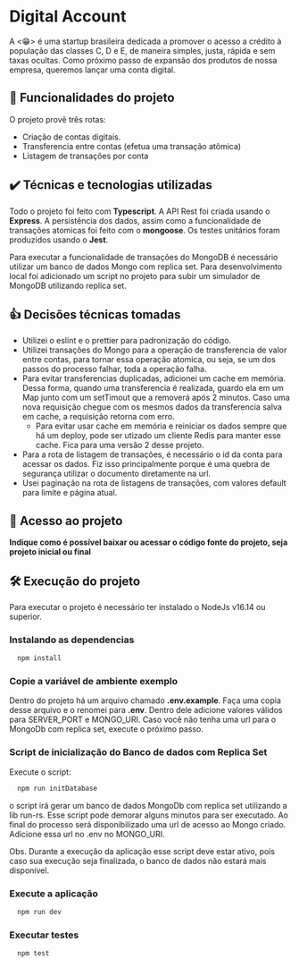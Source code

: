 # Digital Account

A <😁> é uma startup brasileira dedicada a promover o acesso a crédito à população das classes C, D e E, de maneira simples, justa, rápida e sem taxas ocultas.
Como próximo passo de expansão dos produtos de nossa empresa, queremos lançar uma conta digital.

## 🔨 Funcionalidades do projeto

O projeto provê três rotas:

- Criação de contas digitais.
- Transferencia entre contas (efetua uma transação atômica)
- Listagem de transações por conta

## ✔️ Técnicas e tecnologias utilizadas

Todo o projeto foi feito com **Typescript**.
A API Rest foi criada usando o **Express**.
A persistência dos dados, assim como a funcionalidade de transações atomicas foi feito com o **mongoose**.
Os testes unitários foram produzidos usando o **Jest**.

Para executar a funcionalidade de transações do MongoDB é necessário utilizar um banco de dados Mongo com replica set. Para desenvolvimento local foi adicionado um script no projeto para subir um simulador de MongoDB utilizando replica set.

## 👍 Decisões técnicas tomadas

- Utilizei o eslint e o prettier para padronização do código.
- Utilizei transações do Mongo para a operação de transferencia de valor entre contas, para tornar essa operação atomica, ou seja, se um dos passos do processo falhar, toda a operação falha.
- Para evitar transferencias duplicadas, adicionei um cache em memória. Dessa forma, quando uma transferencia é realizada, guardo ela em um Map junto com um setTimout que a removerá após 2 minutos. Caso uma nova requisição chegue com os mesmos dados da transferencia salva em cache, a requisição retorna com erro.
  - Para evitar usar cache em memória e reiniciar os dados sempre que há um deploy, pode ser utizado um cliente Redis para manter esse cache. Fica para uma versão 2 desse projeto.
- Para a rota de listagem de transações, é necessário o id da conta para acessar os dados. Fiz isso principalmente porque é uma quebra de segurança utilizar o documento diretamente na url.
- Usei paginação na rota de listagens de transações, com valores default para limite e página atual.

## 📁 Acesso ao projeto

**Indique como é possível baixar ou acessar o código fonte do projeto, seja projeto inicial ou final**

## 🛠️ Execução do projeto

Para executar o projeto é necessário ter instalado o NodeJs v16.14 ou superior.

### Instalando as dependencias

```bash
  npm install
```

### Copie a variável de ambiente exemplo

Dentro do projeto há um arquivo chamado **.env.example**. Faça uma copia desse arquivo e o renomei para **.env**. Dentro dele adicione valores válidos para SERVER_PORT e MONGO_URI. Caso você não tenha uma url para o MongoDb com replica set, execute o próximo passo.

### Script de inicialização do Banco de dados com Replica Set

Execute o script:

```bash
  npm run initDatabase
```

o script irá gerar um banco de dados MongoDb com replica set utilizando a lib run-rs. Esse script pode demorar alguns minutos para ser executado. Ao final do processo será disponibilizado uma url de acesso ao Mongo criado. Adicione essa url no .env no MONGO_URI.

Obs. Durante a execução da aplicação esse script deve estar ativo, pois caso sua execução seja finalizada, o banco de dados não estará mais disponível.

### Execute a aplicação

```bash
  npm run dev
```

### Executar testes

```bash
  npm test
```

